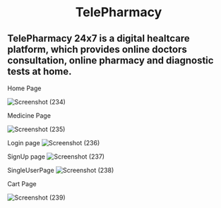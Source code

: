 <h1 align="center">TelePharmacy</h1>

<h2>TelePharmacy 24x7 is a digital healtcare platform, which provides online doctors consultation, online pharmacy and diagnostic tests at home. </h2>  

Home Page


![Screenshot (234)](https://github.com/Shahid0143/tan-shock-2774/assets/112754760/a627ba27-11ad-4921-b86e-a47a7e8c13f4)

Medicine Page

![Screenshot (235)](https://github.com/Shahid0143/tan-shock-2774/assets/112754760/ca64f9ba-7384-4c41-8b84-1b1d4ab3a44a)

Login page
![Screenshot (236)](https://github.com/Shahid0143/tan-shock-2774/assets/112754760/64601bd9-8b07-499b-a3d3-c8c99a9861f1)

SignUp page
![Screenshot (237)](https://github.com/Shahid0143/tan-shock-2774/assets/112754760/3542fcb6-76e6-4075-8f45-b9a5ff14c2c8)

SingleUserPage
![Screenshot (238)](https://github.com/Shahid0143/tan-shock-2774/assets/112754760/3a8faca1-3222-4fe0-ac21-149a158f9c5c)

Cart Page

![Screenshot (239)](https://github.com/Shahid0143/tan-shock-2774/assets/112754760/614945e8-2f14-4566-8278-5d12d734dad5)

